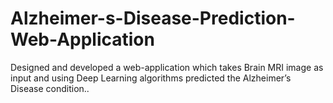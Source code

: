 # Alzheimer-s-Disease-Prediction-Web-Application
Designed and developed a web-application which takes Brain MRI image as input and using Deep Learning algorithms predicted the Alzheimer’s Disease condition..
